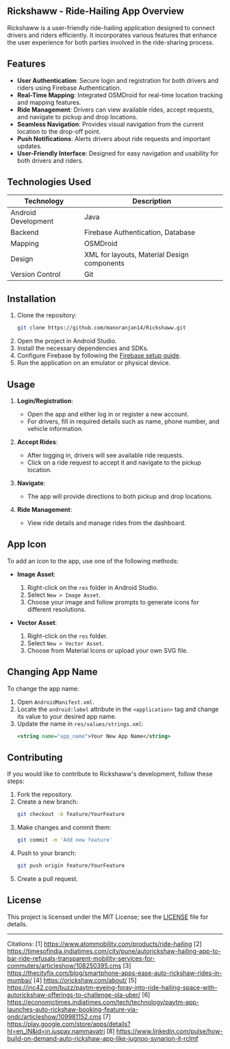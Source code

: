 ## Rickshaww - Ride-Hailing App Overview

Rickshaww is a user-friendly ride-hailing application designed to connect drivers and riders efficiently. It incorporates various features that enhance the user experience for both parties involved in the ride-sharing process.

## Features

- **User Authentication**: Secure login and registration for both drivers and riders using Firebase Authentication.
- **Real-Time Mapping**: Integrated OSMDroid for real-time location tracking and mapping features.
- **Ride Management**: Drivers can view available rides, accept requests, and navigate to pickup and drop locations.
- **Seamless Navigation**: Provides visual navigation from the current location to the drop-off point.
- **Push Notifications**: Alerts drivers about ride requests and important updates.
- **User-Friendly Interface**: Designed for easy navigation and usability for both drivers and riders.

## Technologies Used

| Technology          | Description                                           |
|---------------------|-------------------------------------------------------|
| Android Development  | Java                                                |
| Backend              | Firebase Authentication, Database                     |
| Mapping              | OSMDroid                                             |
| Design               | XML for layouts, Material Design components           |
| Version Control      | Git                                                  |

## Installation

1. Clone the repository:
   ```bash
   git clone https://github.com/manoranjan14/Rickshaww.git
   ```
2. Open the project in Android Studio.
3. Install the necessary dependencies and SDKs.
4. Configure Firebase by following the [Firebase setup guide](https://firebase.google.com/docs/android/setup).
5. Run the application on an emulator or physical device.

## Usage

1. **Login/Registration**:
   - Open the app and either log in or register a new account.
   - For drivers, fill in required details such as name, phone number, and vehicle information.

2. **Accept Rides**:
   - After logging in, drivers will see available ride requests.
   - Click on a ride request to accept it and navigate to the pickup location.

3. **Navigate**:
   - The app will provide directions to both pickup and drop locations.

4. **Ride Management**:
   - View ride details and manage rides from the dashboard.

## App Icon

To add an icon to the app, use one of the following methods:

- **Image Asset**:
  1. Right-click on the `res` folder in Android Studio.
  2. Select `New > Image Asset`.
  3. Choose your image and follow prompts to generate icons for different resolutions.

- **Vector Asset**:
  1. Right-click on the `res` folder.
  2. Select `New > Vector Asset`.
  3. Choose from Material Icons or upload your own SVG file.

## Changing App Name

To change the app name:

1. Open `AndroidManifest.xml`.
2. Locate the `android:label` attribute in the `<application>` tag and change its value to your desired app name.
3. Update the name in `res/values/strings.xml`:
   ```xml
   <string name="app_name">Your New App Name</string>
   ```

## Contributing

If you would like to contribute to Rickshaww's development, follow these steps:

1. Fork the repository.
2. Create a new branch:
   ```bash
   git checkout -b feature/YourFeature
   ```
3. Make changes and commit them:
   ```bash
   git commit -m 'Add new feature'
   ```
4. Push to your branch:
   ```bash
   git push origin feature/YourFeature
   ```
5. Create a pull request.

## License

This project is licensed under the MIT License; see the [LICENSE](LICENSE) file for details.

---


Citations:
[1] https://www.atommobility.com/products/ride-hailing
[2] https://timesofindia.indiatimes.com/city/pune/autorickshaw-hailing-app-to-bar-ride-refusals-transparent-mobility-services-for-commuters/articleshow/108250395.cms
[3] https://thecityfix.com/blog/smartphone-apps-ease-auto-rickshaw-rides-in-mumbai/
[4] https://orickshaw.com/about/
[5] https://inc42.com/buzz/paytm-eyeing-foray-into-ride-hailing-space-with-autorickshaw-offerings-to-challenge-ola-uber/
[6] https://economictimes.indiatimes.com/tech/technology/paytm-app-launches-auto-rickshaw-booking-feature-via-ondc/articleshow/109981152.cms
[7] https://play.google.com/store/apps/details?hl=en_IN&id=in.juspay.nammayatri
[8] https://www.linkedin.com/pulse/how-build-on-demand-auto-rickshaw-app-like-jugnoo-synarion-it-rclmf
